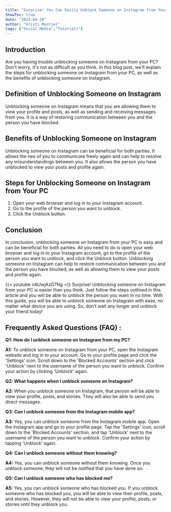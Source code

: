 ```yaml
---
title: "Surprise! You Can Easily Unblock Someone on Instagram from Your PC - Here's How!"
ShowToc: true 
date: "2023-04-20"
author: "Kristi Montiel" 
tags: ["Social Media","Tutorials"]
---
```

## Introduction 
Are you having trouble unblocking someone on Instagram from your PC? Don't worry, it's not as difficult as you think. In this blog post, we'll explain the steps for unblocking someone on Instagram from your PC, as well as the benefits of unblocking someone on Instagram. 

## Definition of Unblocking Someone on Instagram 
Unblocking someone on Instagram means that you are allowing them to view your profile and posts, as well as sending and receiving messages from you. It is a way of restoring communication between you and the person you have blocked. 

## Benefits of Unblocking Someone on Instagram
Unblocking someone on Instagram can be beneficial for both parties. It allows the two of you to communicate freely again and can help to resolve any misunderstandings between you. It also allows the person you have unblocked to view your posts and profile again. 

## Steps for Unblocking Someone on Instagram from Your PC
1. Open your web browser and log in to your Instagram account. 
2. Go to the profile of the person you want to unblock. 
3. Click the Unblock button. 

## Conclusion 
In conclusion, unblocking someone on Instagram from your PC is easy and can be beneficial for both parties. All you need to do is open your web browser and log in to your Instagram account, go to the profile of the person you want to unblock, and click the Unblock button. Unblocking someone on Instagram can help to restore communication between you and the person you have blocked, as well as allowing them to view your posts and profile again.

{{< youtube nAUwjAzD7Ng >}} 
Surprise! Unblocking someone on Instagram from your PC is easier than you think. Just follow the steps outlined in this article and you will be able to unblock the person you want in no time. With this guide, you will be able to unblock someone on Instagram with ease, no matter what device you are using. So, don’t wait any longer and unblock your friend today!

## Frequently Asked Questions (FAQ) :
**Q1: How do I unblock someone on Instagram from my PC?**

**A1:** To unblock someone on Instagram from your PC, open the Instagram website and log in to your account. Go to your profile page and click the 'Settings' icon. Scroll down to the 'Blocked Accounts' section and click 'Unblock' next to the username of the person you want to unblock. Confirm your action by clicking 'Unblock' again.

**Q2: What happens when I unblock someone on Instagram?**

**A2:** When you unblock someone on Instagram, that person will be able to view your profile, posts, and stories. They will also be able to send you direct messages.

**Q3: Can I unblock someone from the Instagram mobile app?**

**A3:** Yes, you can unblock someone from the Instagram mobile app. Open the Instagram app and go to your profile page. Tap the 'Settings' icon, scroll down to the 'Blocked Accounts' section, and tap 'Unblock' next to the username of the person you want to unblock. Confirm your action by tapping 'Unblock' again.

**Q4: Can I unblock someone without them knowing?**

**A4:** Yes, you can unblock someone without them knowing. Once you unblock someone, they will not be notified that you have done so.

**Q5: Can I unblock someone who has blocked me?**

**A5:** Yes, you can unblock someone who has blocked you. If you unblock someone who has blocked you, you will be able to view their profile, posts, and stories. However, they will not be able to view your profile, posts, or stories until they unblock you.


